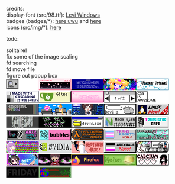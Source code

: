 credits:</br>
display-font (src/98.ttf): [Levi Windows](https://www.dafont.com/leviwindows.font?text=All+your+base+belong+to+us.+Cancel+OK)</br>
badges (badges/\*): [here uwu](https://cyber.dabamos.de/88x31/) and [here](https://neonaut.neocities.org/cyber/88x31)</br>
icons (src/img/\*): [here](https://win98icons.alexmeub.com/)</br>

todo:

solitaire!</br>
fix some of the image scaling</br>
fd searching</br>
fd move file</br>
figure out popup box</br>
<img alt='./badges/000010.gif' src='./badges/000010.gif'><img alt='./badges/catp0rtal.gif' src='./badges/catp0rtal.gif'><img alt='./badges/getbsod.gif' src='./badges/getbsod.gif'><img alt='./badges/reshirii.gif' src='./badges/reshirii.gif'><img alt='./badges/104.gif' src='./badges/104.gif'><img alt='./badges/css2.gif' src='./badges/css2.gif'><img alt='./badges/gitea.gif' src='./badges/gitea.gif'><img alt='./badges/rosemary22.gif' src='./badges/rosemary22.gif'><img alt='./badges/1of2.gif' src='./badges/1of2.gif'><img alt='./badges/css.png' src='./badges/css.png'><img alt='./badges/hexrain.png' src='./badges/hexrain.png'><img alt='./badges/rosemary7.gif' src='./badges/rosemary7.gif'><img alt='./badges/amatsuki.gif' src='./badges/amatsuki.gif'><img alt='./badges/devils_button.gif' src='./badges/devils_button.gif'><img alt='./badges/linuxnow2.gif' src='./badges/linuxnow2.gif'><img alt='./badges/thatwhitehand.png' src='./badges/thatwhitehand.png'><img alt='./badges/anibanner.gif' src='./badges/anibanner.gif'><img alt='./badges/devils.gif' src='./badges/devils.gif'><img alt='./badges/neovim.gif' src='./badges/neovim.gif'><img alt='./badges/transistor_cafe.gif' src='./badges/transistor_cafe.gif'><img alt='./badges/anticodeandrun.gif' src='./badges/anticodeandrun.gif'><img alt='./badges/digby88.gif' src='./badges/digby88.gif'><img alt='./badges/newlambda.gif' src='./badges/newlambda.gif'><img alt='./badges/transnow2.gif' src='./badges/transnow2.gif'><img alt='./badges/arizona.gif' src='./badges/arizona.gif'><img alt='./badges/dramaturgie.gif' src='./badges/dramaturgie.gif'><img alt='./badges/nvidia.gif' src='./badges/nvidia.gif'><img alt='./badges/zettai.gif' src='./badges/zettai.gif'><img alt='./badges/asexuals_now.gif' src='./badges/asexuals_now.gif'><img alt='./badges/finger-logo-people.gif' src='./badges/finger-logo-people.gif'><img alt='./badges/nya2.gif' src='./badges/nya2.gif'><img alt='./badges/beyes.gif' src='./badges/beyes.gif'><img alt='./badges/firefox.gif' src='./badges/firefox.gif'><img alt='./badges/photo.jpeg' src='./badges/photo.jpeg'><img alt='./badges/calcium.png' src='./badges/calcium.png'><img alt='./badges/friday-girl.gif' src='./badges/friday-girl.gif'><img alt='./badges/photo.png' src='./badges/photo.png'>